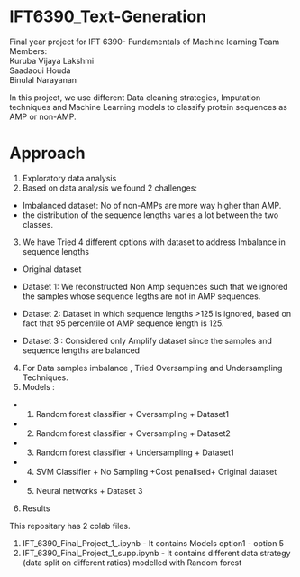 # IFT6390_Text-Generation

Final year project for IFT 6390- Fundamentals of Machine learning
Team Members: \
Kuruba Vijaya Lakshmi \
Saadaoui Houda \
Binulal Narayanan

In this project, we use different Data cleaning strategies, Imputation techniques and Machine Learning models to classify protein sequences as AMP or non-AMP.

# Approach



1.   Exploratory data analysis 
2.   Based on data analysis we found 2 challenges:
*   Imbalanced dataset: No of non-AMPs are more way higher than AMP. 
*   the distribution of the sequence lengths varies a lot between the two classes.

3.   We have Tried 4 different options with dataset to address Imbalance in sequence lengths
*   Original dataset

*   Dataset 1: We reconstructed Non Amp sequences such that we ignored the samples whose sequence legths are not in AMP sequences. 
*   Dataset 2: Dataset in which sequence lengths >125 is ignored, based on fact that 95 percentile of AMP sequence length is 125.
*   Dataset 3 :   Considered only Amplify dataset since the samples and sequence lengths are balanced
4.   For Data samples imbalance , Tried Oversampling and Undersampling Techniques.
5.   Models :
*   1. Random forest classifier + Oversampling + Dataset1
*   2. Random forest classifier + Oversampling + Dataset2
*   3. Random forest classifier + Undersampling + Dataset1
*   4. SVM Classifier + No Sampling +Cost penalised+ Original dataset 
*   5. Neural networks + Dataset 3 
6.   Results

This repositary has 2 colab files. 
1. IFT_6390_Final_Project_1_.ipynb  - It contains Models option1 - option 5
2. IFT_6390_Final_Project_1_supp.ipynb  - It contains different data strategy (data split on different ratios) modelled with Random forest
